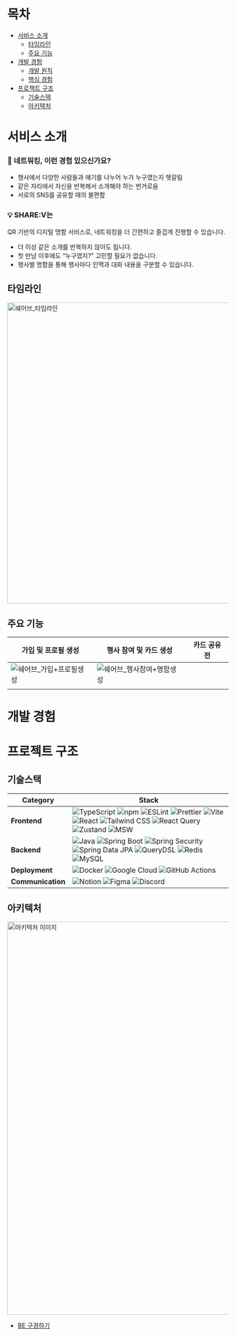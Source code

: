 # 목차

- [서비스 소개](#서비스-소개)
  - [타임라인](#타임라인)
  - [주요 기능](#주요-기능)
- [개발 경험](#개발-경험)
  - [개발 원칙](#개발-원칙)
  - [핵심 경험](#핵심-경험)
- [프로젝트 구조](#프로젝트-구조)
  - [기술스택](#기술스택)
  - [아키텍처](#아키텍처)

# 서비스 소개

### 🤔 네트워킹, 이런 경험 있으신가요?

- 행사에서 다양한 사람들과 얘기를 나누어 누가 누구였는지 헷갈림
- 같은 자리에서 자신을 반복해서 소개해야 하는 번거로움
- 서로의 SNS를 공유할 때의 불편함

### 💡 SHARE:V는

QR 기반의 디지털 명함 서비스로, 네트워킹을 더 간편하고 즐겁게 진행할 수 있습니다.

- 더 이상 같은 소개를 반복하지 않아도 됩니다.
- 첫 만남 이후에도 “누구였지?” 고민할 필요가 없습니다.
- 행사별 명함을 통해 행사마다 인맥과 대화 내용을 구분할 수 있습니다.

## 타임라인
<img width="1554" height="683" alt="쉐어브_타임라인" src="https://github.com/user-attachments/assets/08571860-cdc3-40e0-906a-69e92185bd03" />

## 주요 기능


| 가입 및 프로필 생성                                               | 행사 참여 및 카드 생성               | 카드 공유 전         |
| -------------------------------------------------- | --------------------------- | ------------------- |
| ![쉐어브_가입+프로필생성](https://github.com/user-attachments/assets/8f6e9637-c634-4387-a15b-81656482c8a4)| ![쉐어브_행사참여+명함생성](https://github.com/user-attachments/assets/03490536-c6b1-4d86-8f70-8ed35f638512)
 |  |

# 개발 경험

# 프로젝트 구조
## 기술스택

| Category          | Stack                                                                                                                                                                                                                                                                                                                                                                                                                                                                                                                                                                                                                                                                                                                                                                                                                                                                                                                                                                               |
| ----------------- | ----------------------------------------------------------------------------------------------------------------------------------------------------------------------------------------------------------------------------------------------------------------------------------------------------------------------------------------------------------------------------------------------------------------------------------------------------------------------------------------------------------------------------------------------------------------------------------------------------------------------------------------------------------------------------------------------------------------------------------------------------------------------------------------------------------------------------------------------------------------------------------------------------------------------------------------------------------------------------------- |
| **Frontend**      | ![TypeScript](https://img.shields.io/badge/TypeScript-3178C6?style=flat&logo=typescript&logoColor=white) ![npm](https://img.shields.io/badge/npm-CB3837?style=flat&logo=npm&logoColor=white) ![ESLint](https://img.shields.io/badge/ESLint-4B32C3?style=flat&logo=eslint&logoColor=white) ![Prettier](https://img.shields.io/badge/Prettier-F7B93E?style=flat&logo=prettier&logoColor=black) ![Vite](https://img.shields.io/badge/Vite-646CFF?style=flat&logo=vite&logoColor=white) ![React](https://img.shields.io/badge/React-61DAFB?style=flat&logo=react&logoColor=black) ![Tailwind CSS](https://img.shields.io/badge/Tailwind_CSS-38B2AC?style=flat&logo=tailwind-css&logoColor=white) ![React Query](https://img.shields.io/badge/React_Query-FF4154?style=flat&logo=react-query&logoColor=white) ![Zustand](https://img.shields.io/badge/Zustand-000000?style=flat&logo=zustand&logoColor=white) ![MSW](https://img.shields.io/badge/MSW-FF6A33?style=flat&logoColor=white) |
| **Backend**       | ![Java](https://img.shields.io/badge/Java-ED8B00?style=flat&logo=openjdk&logoColor=white) ![Spring Boot](https://img.shields.io/badge/Spring_Boot-6DB33F?style=flat&logo=spring-boot&logoColor=white) ![Spring Security](https://img.shields.io/badge/Spring_Security-6DB33F?style=flat&logo=spring-security&logoColor=white) ![Spring Data JPA](https://img.shields.io/badge/Spring_Data_JPA-6DB33F?style=flat&logo=spring&logoColor=white) ![QueryDSL](https://img.shields.io/badge/QueryDSL-4479A1?style=flat&logoColor=white) ![Redis](https://img.shields.io/badge/Redis-DC382D?style=flat&logo=redis&logoColor=white) ![MySQL](https://img.shields.io/badge/MySQL-4479A1?style=flat&logo=mysql&logoColor=white)                                                                                                                                                                                                                                                               |
| **Deployment**    | ![Docker](https://img.shields.io/badge/Docker-2496ED?style=flat&logo=docker&logoColor=white) ![Google Cloud](https://img.shields.io/badge/Google_Cloud-4285F4?style=flat&logo=google-cloud&logoColor=white) ![GitHub Actions](https://img.shields.io/badge/GitHub_Actions-2088FF?style=flat&logo=github-actions&logoColor=white)                                                                                                                                                                                                                                                                                                                                                                                                                                                                                                                                                                                                                                                    |
| **Communication** | ![Notion](https://img.shields.io/badge/Notion-000000?style=flat&logo=notion&logoColor=white) ![Figma](https://img.shields.io/badge/Figma-F24E1E?style=flat&logo=figma&logoColor=white) ![Discord](https://img.shields.io/badge/Discord-7289DA?style=flat&logo=discord&logoColor=white)                                                                                                                                                                                                                                                                                                                                                                                                                                                                                                                                                                                                                                                                                              |

## 아키텍처

<img width="2684" height="892" alt="아키텍처 이미지" src="https://github.com/user-attachments/assets/09dd6b24-4592-4346-82e0-9c4e3e0be154" />

- [BE 구경하기](https://github.com/Nowdays-Goodnight-Cool-Niang/SharEv-Backend)
